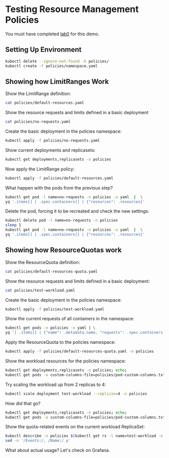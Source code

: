 # Testing Resource Management Policies

You must have completed [lab0](../lab0/README.md) for this demo.

## Setting Up Environment

```sh
kubectl delete --ignore-not-found -k policies/
kubectl create -f policies/namespace.yaml
```

## Showing how LimitRanges Work

Show the LimitRange definition:

```sh
cat policies/default-resources.yaml
```

Show the resource requests and limits defined in a basic deployment

```sh
cat policies/no-requests.yaml
```

Create the basic deployment in the policies namespace:

```sh
kubectl apply -f policies/no-requests.yaml
```

Show current deployments and replicasets:

```sh
kubectl get deployments,replicasets -n policies
```

Now apply the LimitRange policy:

```sh
kubectl apply -f policies/default-resources.yaml
```

What happen with the pods from the previous step?

```sh
kubectl get pod -l name=no-requests -n policies -o yaml  |  \
yq '.items[] | .spec.containers[] | {"resources": .resources}'
```

Delete the pod, forcing it to be recreated and check the new settings:

```sh
kubectl delete pod -l name=no-requests -n policies
sleep 1
kubectl get pod -l name=no-requests -n policies -o yaml  |  \
yq '.items[] | .spec.containers[] | {"resources": .resources}'
```

## Showing how ResourceQuotas work

Show the ResourceQuota definition:

```sh
cat policies/default-resources-quota.yaml
```

Show the resource requests and limits defined in a basic deployment:

```sh
cat policies/test-workload.yaml
```

Create the basic deployment in the policies namespace:

```sh
kubectl apply -f policies/test-workload.yaml
```

Show the current requests of all containers in the namespace:

```sh
kubectl get pods -n policies -o yaml | \
yq '[ .items[] | {"name": .metadata.name, "requests": .spec.containers[].resources.requests} ]'
```

Apply the ResourceQuota to the policies namespace:

```sh
kubectl apply -f policies/default-resources-quota.yaml -n policies
```

Show the workload resources for the policies namespace:

```sh
kubectl get deployments,replicasets -n policies; echo;
kubectl get pods -o custom-columns-file=policies/pod-custom-columns.txt -n policies
```

Try scaling the workload up from 2 replicas to 4:

```sh
kubectl scale deployment test-workload --replicas=4 -n policies
```

How did that go?

```sh
kubectl get deployments,replicasets -n policies; echo;
kubectl get pods -o custom-columns-file=policies/pod-custom-columns.txt -n policies
```

Show the quota-related events on the current workload ReplicaSet:

```sh
kubectl describe -n policies $(kubectl get rs -l name=test-workload -n policies -o name | head -1) | \
sed -n '/Events:/, /Name:/ p'
```

What about actual usage? Let's check on Grafana.

